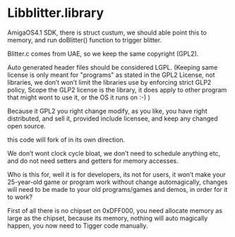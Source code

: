 # Libblitter.library

AmigaOS4.1 SDK, there is struct custum, we should able point this to memory, 
and run doBlitter() function to trigger blitter. 

Blitter.c comes from UAE, so we keep the same copyright (GPL2).

Auto generated header files should be considered LGPL. 
(Keeping same license is only meant for "programs" as stated in the GPL2 License, not libraries, we don’t won’t limit the libraries use by enforcing strict GLP2 policy,
Scope the GLP2 license is the library, it does apply to other program that might wont to use it, or the OS it runs on :-) )

Because it GPL2 you right change modify, as you like, you have right distributed, and sell it, provided include licensee, and keep any changed open source.

this code will fork of in its own direction.

We don’t wont clock cycle bloat, we don’t need to schedule anything etc,
and do not need setters and getters for memory accesses.

Who is this for, well it is for developers, its not for users, it won’t make your 25-year-old game or
program work without change automagically, changes will need to be made to your old programs/games and demos, in order for it to work?

First of all there is no chipset on 0xDFF000, you need allocate memory as large as the chipset,
because its memory, nothing will auto magically happen, you now need to Tigger code manually.

